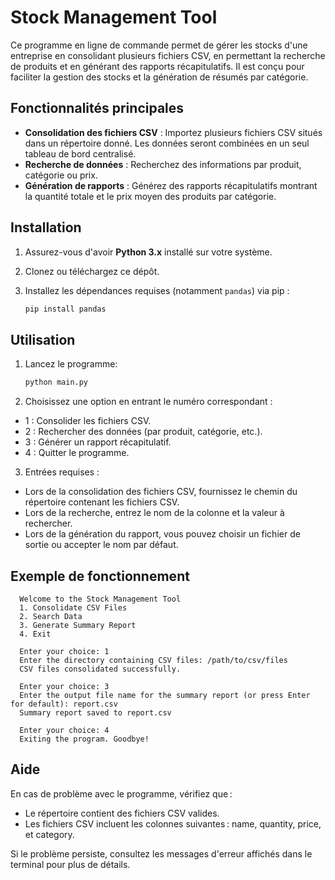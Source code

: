 # Stock Management Tool

Ce programme en ligne de commande permet de gérer les stocks d'une entreprise en consolidant plusieurs fichiers CSV, en permettant la recherche de produits et en générant des rapports récapitulatifs. Il est conçu pour faciliter la gestion des stocks et la génération de résumés par catégorie.

## Fonctionnalités principales

- **Consolidation des fichiers CSV** : Importez plusieurs fichiers CSV situés dans un répertoire donné. Les données seront combinées en un seul tableau de bord centralisé.
- **Recherche de données** : Recherchez des informations par produit, catégorie ou prix.
- **Génération de rapports** : Générez des rapports récapitulatifs montrant la quantité totale et le prix moyen des produits par catégorie.

## Installation

1. Assurez-vous d'avoir **Python 3.x** installé sur votre système.
2. Clonez ou téléchargez ce dépôt.
3. Installez les dépendances requises (notamment `pandas`) via pip :

   ```bash
   pip install pandas

## Utilisation

1. Lancez le programme:

   ```bash
   python main.py

2. Choisissez une option en entrant le numéro correspondant :

- 1 : Consolider les fichiers CSV.
- 2 : Rechercher des données (par produit, catégorie, etc.).
- 3 : Générer un rapport récapitulatif.
- 4 : Quitter le programme.

3. Entrées requises :

- Lors de la consolidation des fichiers CSV, fournissez le chemin du répertoire contenant les fichiers CSV.
- Lors de la recherche, entrez le nom de la colonne et la valeur à rechercher.
- Lors de la génération du rapport, vous pouvez choisir un fichier de sortie ou accepter le nom par défaut.

## Exemple de fonctionnement
  ```plaintext
    Welcome to the Stock Management Tool
    1. Consolidate CSV Files
    2. Search Data
    3. Generate Summary Report
    4. Exit
    
    Enter your choice: 1
    Enter the directory containing CSV files: /path/to/csv/files
    CSV files consolidated successfully.
    
    Enter your choice: 3
    Enter the output file name for the summary report (or press Enter for default): report.csv
    Summary report saved to report.csv
    
    Enter your choice: 4
    Exiting the program. Goodbye!
  ```

## Aide

En cas de problème avec le programme, vérifiez que :

- Le répertoire contient des fichiers CSV valides.
- Les fichiers CSV incluent les colonnes suivantes : name, quantity, price, et category.
  
Si le problème persiste, consultez les messages d'erreur affichés dans le terminal pour plus de détails.  

